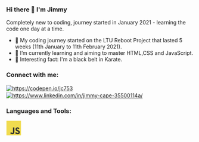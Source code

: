 ### Hi there 👋 I'm Jimmy ###
Completely new to coding, journey started in January 2021 - learning the code one day at a time. 

- 🔭 My coding journey started on the LTU Reboot Project that lasted 5 weeks (11th January to 11th February 2021).
- 🌱 I’m currently learning and aiming to master HTML,CSS and JavaScript.
- 🥋 Interesting fact: I'm a black belt in Karate.

<h3 align="left">Connect with me:</h3>
<p align="left">
<a href="https://codepen.io/https://codepen.io/jc753" target="blank"><img align="center" src="https://cdn.jsdelivr.net/npm/simple-icons@3.0.1/icons/codepen.svg" alt="https://codepen.io/jc753" height="30" width="40" /></a>
<a href="https://linkedin.com/in/https://www.linkedin.com/in/jimmy-cape-35500114a/" target="blank"><img align="center" src="https://cdn.jsdelivr.net/npm/simple-icons@3.0.1/icons/linkedin.svg" alt="https://www.linkedin.com/in/jimmy-cape-35500114a/" height="30" width="40" /></a>
</p>

<h3 align="left">Languages and Tools:</h3>
<p align="left"> <a href="https://developer.mozilla.org/en-US/docs/Web/JavaScript" target="_blank"> <img src="https://raw.githubusercontent.com/devicons/devicon/master/icons/javascript/javascript-original.svg" alt="javascript" width="40" height="40"/> </a> </p>
